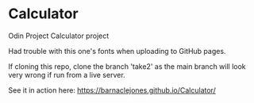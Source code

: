 # Calculator
Odin Project Calculator project

Had trouble with this one's fonts when uploading to GitHub pages. 

If cloning this repo, clone the branch 'take2' as the main branch will look very wrong if run from a live server.

See it in action here:
https://barnaclejones.github.io/Calculator/

